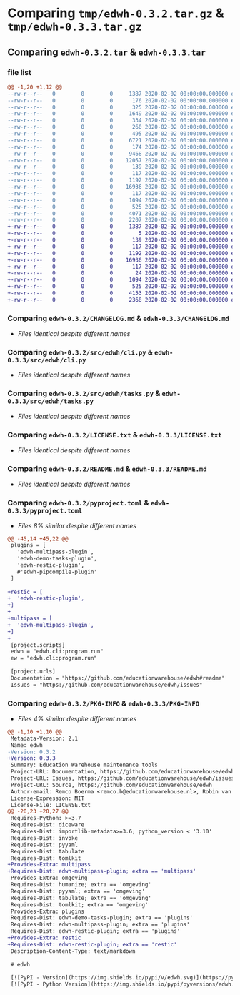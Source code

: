 # Comparing `tmp/edwh-0.3.2.tar.gz` & `tmp/edwh-0.3.3.tar.gz`

## Comparing `edwh-0.3.2.tar` & `edwh-0.3.3.tar`

### file list

```diff
@@ -1,20 +1,12 @@
--rw-r--r--   0        0        0     1387 2020-02-02 00:00:00.000000 edwh-0.3.2/CHANGELOG.md
--rw-r--r--   0        0        0      176 2020-02-02 00:00:00.000000 edwh-0.3.2/.idea/.gitignore
--rw-r--r--   0        0        0      325 2020-02-02 00:00:00.000000 edwh-0.3.2/.idea/edwh.iml
--rw-r--r--   0        0        0     1649 2020-02-02 00:00:00.000000 edwh-0.3.2/.idea/jupyter-settings.xml
--rw-r--r--   0        0        0      334 2020-02-02 00:00:00.000000 edwh-0.3.2/.idea/misc.xml
--rw-r--r--   0        0        0      260 2020-02-02 00:00:00.000000 edwh-0.3.2/.idea/modules.xml
--rw-r--r--   0        0        0      495 2020-02-02 00:00:00.000000 edwh-0.3.2/.idea/vcs.xml
--rw-r--r--   0        0        0     6721 2020-02-02 00:00:00.000000 edwh-0.3.2/.idea/workspace.xml
--rw-r--r--   0        0        0      174 2020-02-02 00:00:00.000000 edwh-0.3.2/.idea/inspectionProfiles/profiles_settings.xml
--rw-r--r--   0        0        0     9468 2020-02-02 00:00:00.000000 edwh-0.3.2/c/edwh-0.3.0-py3-none-any.whl
--rw-r--r--   0        0        0    12057 2020-02-02 00:00:00.000000 edwh-0.3.2/c/edwh-0.3.0.tar.gz
--rw-r--r--   0        0        0      139 2020-02-02 00:00:00.000000 edwh-0.3.2/src/edwh/__about__.py
--rw-r--r--   0        0        0      117 2020-02-02 00:00:00.000000 edwh-0.3.2/src/edwh/__init__.py
--rw-r--r--   0        0        0     1192 2020-02-02 00:00:00.000000 edwh-0.3.2/src/edwh/cli.py
--rw-r--r--   0        0        0    16936 2020-02-02 00:00:00.000000 edwh-0.3.2/src/edwh/tasks.py
--rw-r--r--   0        0        0      117 2020-02-02 00:00:00.000000 edwh-0.3.2/tests/__init__.py
--rw-r--r--   0        0        0     1094 2020-02-02 00:00:00.000000 edwh-0.3.2/LICENSE.txt
--rw-r--r--   0        0        0      525 2020-02-02 00:00:00.000000 edwh-0.3.2/README.md
--rw-r--r--   0        0        0     4071 2020-02-02 00:00:00.000000 edwh-0.3.2/pyproject.toml
--rw-r--r--   0        0        0     2207 2020-02-02 00:00:00.000000 edwh-0.3.2/PKG-INFO
+-rw-r--r--   0        0        0     1387 2020-02-02 00:00:00.000000 edwh-0.3.3/CHANGELOG.md
+-rw-r--r--   0        0        0        5 2020-02-02 00:00:00.000000 edwh-0.3.3/requirements-dev.txt
+-rw-r--r--   0        0        0      139 2020-02-02 00:00:00.000000 edwh-0.3.3/src/edwh/__about__.py
+-rw-r--r--   0        0        0      117 2020-02-02 00:00:00.000000 edwh-0.3.3/src/edwh/__init__.py
+-rw-r--r--   0        0        0     1192 2020-02-02 00:00:00.000000 edwh-0.3.3/src/edwh/cli.py
+-rw-r--r--   0        0        0    16936 2020-02-02 00:00:00.000000 edwh-0.3.3/src/edwh/tasks.py
+-rw-r--r--   0        0        0      117 2020-02-02 00:00:00.000000 edwh-0.3.3/tests/__init__.py
+-rw-r--r--   0        0        0       24 2020-02-02 00:00:00.000000 edwh-0.3.3/.gitignore
+-rw-r--r--   0        0        0     1094 2020-02-02 00:00:00.000000 edwh-0.3.3/LICENSE.txt
+-rw-r--r--   0        0        0      525 2020-02-02 00:00:00.000000 edwh-0.3.3/README.md
+-rw-r--r--   0        0        0     4153 2020-02-02 00:00:00.000000 edwh-0.3.3/pyproject.toml
+-rw-r--r--   0        0        0     2368 2020-02-02 00:00:00.000000 edwh-0.3.3/PKG-INFO
```

### Comparing `edwh-0.3.2/CHANGELOG.md` & `edwh-0.3.3/CHANGELOG.md`

 * *Files identical despite different names*

### Comparing `edwh-0.3.2/src/edwh/cli.py` & `edwh-0.3.3/src/edwh/cli.py`

 * *Files identical despite different names*

### Comparing `edwh-0.3.2/src/edwh/tasks.py` & `edwh-0.3.3/src/edwh/tasks.py`

 * *Files identical despite different names*

### Comparing `edwh-0.3.2/LICENSE.txt` & `edwh-0.3.3/LICENSE.txt`

 * *Files identical despite different names*

### Comparing `edwh-0.3.2/README.md` & `edwh-0.3.3/README.md`

 * *Files identical despite different names*

### Comparing `edwh-0.3.2/pyproject.toml` & `edwh-0.3.3/pyproject.toml`

 * *Files 8% similar despite different names*

```diff
@@ -45,14 +45,22 @@
 plugins = [
   'edwh-multipass-plugin',
   'edwh-demo-tasks-plugin',
   'edwh-restic-plugin',
   #'edwh-pipcompile-plugin'
 ]
 
+restic = [
+  'edwh-restic-plugin',
+]
+
+multipass = [
+  'edwh-multipass-plugin',
+]
+
 [project.scripts]
 edwh = "edwh.cli:program.run"
 ew = "edwh.cli:program.run"
 
 [project.urls]
 Documentation = "https://github.com/educationwarehouse/edwh#readme"
 Issues = "https://github.com/educationwarehouse/edwh/issues"
```

### Comparing `edwh-0.3.2/PKG-INFO` & `edwh-0.3.3/PKG-INFO`

 * *Files 4% similar despite different names*

```diff
@@ -1,10 +1,10 @@
 Metadata-Version: 2.1
 Name: edwh
-Version: 0.3.2
+Version: 0.3.3
 Summary: Education Warehouse maintenance tools
 Project-URL: Documentation, https://github.com/educationwarehouse/edwh#readme
 Project-URL: Issues, https://github.com/educationwarehouse/edwh/issues
 Project-URL: Source, https://github.com/educationwarehouse/edwh
 Author-email: Remco Boerma <remco.b@educationwarehouse.nl>, Robin van der Noord <robin.vdn@educationwarehouse.nl>, Romy Schöller <romy.s@educationwarehouse.nl>, Sven Keimpema <sven.k@educationwarehouse.nl>
 License-Expression: MIT
 License-File: LICENSE.txt
@@ -20,23 +20,27 @@
 Requires-Python: >=3.7
 Requires-Dist: diceware
 Requires-Dist: importlib-metadata>=3.6; python_version < '3.10'
 Requires-Dist: invoke
 Requires-Dist: pyyaml
 Requires-Dist: tabulate
 Requires-Dist: tomlkit
+Provides-Extra: multipass
+Requires-Dist: edwh-multipass-plugin; extra == 'multipass'
 Provides-Extra: omgeving
 Requires-Dist: humanize; extra == 'omgeving'
 Requires-Dist: pyyaml; extra == 'omgeving'
 Requires-Dist: tabulate; extra == 'omgeving'
 Requires-Dist: tomlkit; extra == 'omgeving'
 Provides-Extra: plugins
 Requires-Dist: edwh-demo-tasks-plugin; extra == 'plugins'
 Requires-Dist: edwh-multipass-plugin; extra == 'plugins'
 Requires-Dist: edwh-restic-plugin; extra == 'plugins'
+Provides-Extra: restic
+Requires-Dist: edwh-restic-plugin; extra == 'restic'
 Description-Content-Type: text/markdown
 
 # edwh
 
 [![PyPI - Version](https://img.shields.io/pypi/v/edwh.svg)](https://pypi.org/project/edwh)
 [![PyPI - Python Version](https://img.shields.io/pypi/pyversions/edwh.svg)](https://pypi.org/project/edwh)
```

